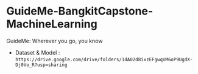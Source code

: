 # GuideMe-BangkitCapstone-MachineLearning
GuideMe: Wherever you go, you know

- Dataset & Model : `https://drive.google.com/drive/folders/1dA02d8ixzEFgwqVM6oP9UgdX-Dj0Vo_R?usp=sharing`
